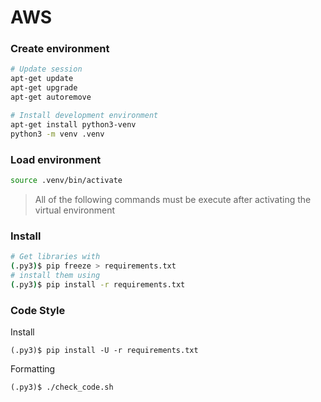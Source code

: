 # AWS

### Create environment

```bash
# Update session
apt-get update
apt-get upgrade
apt-get autoremove

# Install development environment
apt-get install python3-venv
python3 -m venv .venv
```

### Load environment

```bash
source .venv/bin/activate
```

> All of the following commands must be execute after activating the virtual environment

### Install

```bash
# Get libraries with
(.py3)$ pip freeze > requirements.txt
# install them using
(.py3)$ pip install -r requirements.txt
```

### Code Style

Install
```
(.py3)$ pip install -U -r requirements.txt
```

Formatting
```
(.py3)$ ./check_code.sh
```


